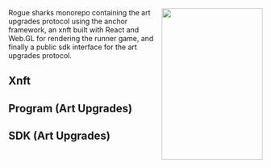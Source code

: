 <img src="/xnft/public/assets/re-smol.gif" align="right" width="200" height="300"/>
Rogue sharks monorepo containing the art upgrades protocol using the anchor framework,
an xnft built with React and Web.GL for rendering the runner game,
and finally a public sdk interface for the art upgrades protocol.
<br clear="left"/>


## Xnft

## Program (Art Upgrades)

## SDK (Art Upgrades)
